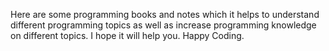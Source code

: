 Here are some programming books and notes which it helps to understand different programming topics as well as increase programming knowledge on different topics.
I hope it will help you. Happy Coding.
